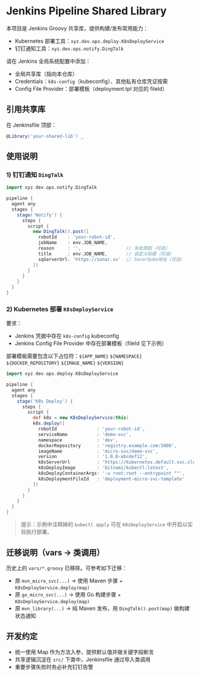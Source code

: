 # Jenkins Pipeline Shared Library

本项目是 Jenkins Groovy 共享库，提供构建/发布常用能力：
- Kubernetes 部署工具：`xyz.dev.ops.deploy.K8sDeployService`
- 钉钉通知工具：`xyz.dev.ops.notify.DingTalk`

请在 Jenkins 全局系统配置中添加：
- 全局共享库（指向本仓库）
- Credentials：`k8s-config`（kubeconfig）、其他私有仓库凭证按需
- Config File Provider：部署模板（deployment.tpl 对应的 fileId）

## 引用共享库

在 Jenkinsfile 顶部：

```groovy
@Library('your-shared-lib') _
```

## 使用说明

### 1) 钉钉通知 `DingTalk`

```groovy
import xyz.dev.ops.notify.DingTalk

pipeline {
  agent any
  stages {
    stage('Notify') {
      steps {
        script {
          new DingTalk().post([
            robotId    : 'your-robot-id',
            jobName    : env.JOB_NAME,
            reason     : '',                 // 失败原因（可选）
            title      : env.JOB_NAME,       // 自定义标题（可选）
            sqServerUrl: 'https://sonar.xx'  // SonarQube地址（可选）
          ])
        }
      }
    }
  }
}
```

### 2) Kubernetes 部署 `K8sDeployService`

要求：
- Jenkins 凭据中存在 `k8s-config` kubeconfig
- Jenkins Config File Provider 中存在部署模板（fileId 见下示例）

部署模板需要包含以下占位符：`${APP_NAME}` `${NAMESPACE}` `${DOCKER_REPOSITORY}` `${IMAGE_NAME}` `${VERSION}`

```groovy
import xyz.dev.ops.deploy.K8sDeployService

pipeline {
  agent any
  stages {
    stage('K8s Deploy') {
      steps {
        script {
          def k8s = new K8sDeployService(this)
          k8s.deploy([
            robotId               : 'your-robot-id',
            serviceName           : 'demo-svc',
            namespace             : 'dev',
            dockerRepository      : 'registry.example.com:5000',
            imageName             : 'micro-svc/demo-svc',
            version               : '1.0.0-abcdef12',
            k8sServerUrl          : 'https://kubernetes.default.svc.cluster.local',
            k8sDeployImage        : 'bitnami/kubectl:latest',
            k8sDeployContainerArgs: '-u root:root --entrypoint ""',
            k8sDeploymentFileId   : 'deployment-micro-svc-template'
          ])
        }
      }
    }
  }
}
```

> 提示：示例中注释掉的 `kubectl apply` 可在 `K8sDeployService` 中开启以实际执行部署。

## 迁移说明（vars → 类调用）

历史上的 `vars/*.groovy` 已移除。可参考如下迁移：
- 原 `mvn_micro_svc(...)` → 使用 Maven 步骤 + `K8sDeployService.deploy(map)`
- 原 `go_micro_svc(...)`  → 使用 Go 构建步骤 + `K8sDeployService.deploy(map)`
- 原 `mvn_library(...)`   → 纯 Maven 发布，用 `DingTalk().post(map)` 做构建状态通知

## 开发约定
- 统一使用 Map 作为方法入参，提供默认值并做关键字段断言
- 共享逻辑沉淀在 `src/` 下类中，Jenkinsfile 通过导入类调用
- 重要步骤失败时务必补充钉钉告警
